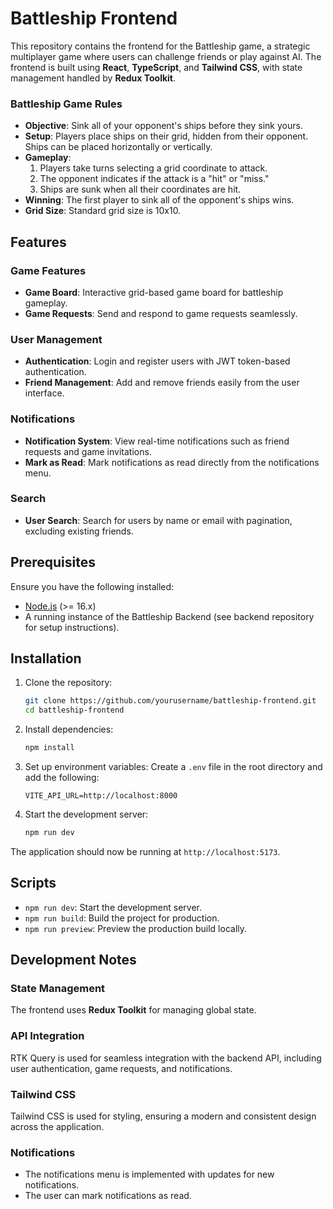 # Battleship Frontend

This repository contains the frontend for the Battleship game, a strategic multiplayer game where users can challenge friends or play against AI. The frontend is built using **React**, **TypeScript**, and **Tailwind CSS**, with state management handled by **Redux Toolkit**.

### Battleship Game Rules

- **Objective**: Sink all of your opponent's ships before they sink yours.
- **Setup**: Players place ships on their grid, hidden from their opponent. Ships can be placed horizontally or vertically.
- **Gameplay**:
  1. Players take turns selecting a grid coordinate to attack.
  2. The opponent indicates if the attack is a "hit" or "miss."
  3. Ships are sunk when all their coordinates are hit.
- **Winning**: The first player to sink all of the opponent's ships wins.
- **Grid Size**: Standard grid size is 10x10.


## Features

### Game Features

- **Game Board**: Interactive grid-based game board for battleship gameplay.
- **Game Requests**: Send and respond to game requests seamlessly.

### User Management

- **Authentication**: Login and register users with JWT token-based authentication.
- **Friend Management**: Add and remove friends easily from the user interface.

### Notifications

- **Notification System**: View real-time notifications such as friend requests and game invitations.
- **Mark as Read**: Mark notifications as read directly from the notifications menu.

### Search

- **User Search**: Search for users by name or email with pagination, excluding existing friends.

## Prerequisites

Ensure you have the following installed:

- [Node.js](https://nodejs.org/) (>= 16.x)
- A running instance of the Battleship Backend (see backend repository for setup instructions).

## Installation

1. Clone the repository:

   ```bash
   git clone https://github.com/yourusername/battleship-frontend.git
   cd battleship-frontend
   ```

2. Install dependencies:

   ```bash
   npm install
   ```

3. Set up environment variables:
   Create a `.env` file in the root directory and add the following:

   ```env
   VITE_API_URL=http://localhost:8000
   ```

4. Start the development server:

   ```bash
   npm run dev
   ```

The application should now be running at `http://localhost:5173`.

## Scripts

- `npm run dev`: Start the development server.
- `npm run build`: Build the project for production.
- `npm run preview`: Preview the production build locally.

## Development Notes

### State Management

The frontend uses **Redux Toolkit** for managing global state.&#x20;

### API Integration

RTK Query is used for seamless integration with the backend API, including user authentication, game requests, and notifications.

### Tailwind CSS

Tailwind CSS is used for styling, ensuring a modern and consistent design across the application.

### Notifications

- The notifications menu is implemented with  updates for new notifications.
- The user can mark notifications as read.


